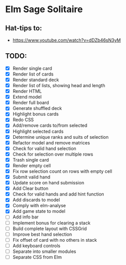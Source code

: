 # Elm Sage Solitaire

## Hat-tips to:

- https://www.youtube.com/watch?v=dDZb46sN3yM


## TODO:

- [x] Render single card
- [x] Render list of cards
- [x] Render standard deck
- [x] Render list of lists, showing head and length
- [x] Render HTML
- [x] Extend model
- [x] Render full board
- [x] Generate shuffled deck
- [x] Highlight bonus cards
- [x] Redo CSS
- [x] Add/remove cards to/from selected
- [x] Highlight selected cards
- [x] Determine unique ranks and suits of selection
- [x] Refactor model and remove matrices
- [x] Check for valid hand selection
- [x] Check for selection over multiple rows
- [x] Trash single card
- [x] Render empty cell
- [x] Fix row selection count on rows with empty cell
- [x] Submit valid hand
- [x] Update score on hand submission
- [x] Add Clear button
- [x] Check for valid hands and add hint function
- [x] Add discards to model
- [x] Comply with elm-analyse
- [x] Add game state to model
- [ ] Add info bar
- [ ] Implement bonus for clearing a stack
- [ ] Build complete layout with CSSGrid
- [ ] Improve best hand selection
- [ ] Fix offset of card with no others in stack
- [ ] Add keyboard controls
- [ ] Separate into smaller modules
- [ ] Separate CSS from Elm